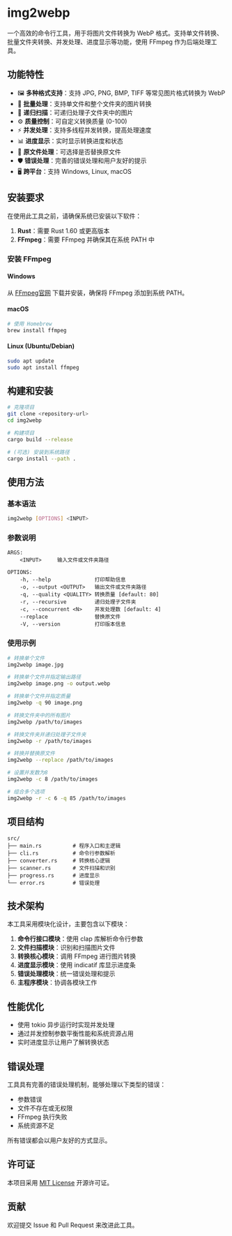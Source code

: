# img2webp

一个高效的命令行工具，用于将图片文件转换为 WebP 格式。支持单文件转换、批量文件夹转换、并发处理、进度显示等功能，使用 FFmpeg 作为后端处理工具。

## 功能特性

- 🖼️ **多种格式支持**：支持 JPG, PNG, BMP, TIFF 等常见图片格式转换为 WebP
- 📁 **批量处理**：支持单文件和整个文件夹的图片转换
- 🔁 **递归扫描**：可递归处理子文件夹中的图片
- ⚙️ **质量控制**：可自定义转换质量 (0-100)
- ⚡ **并发处理**：支持多线程并发转换，提高处理速度
- 📊 **进度显示**：实时显示转换进度和状态
- 🔄 **原文件处理**：可选择是否替换原文件
- 🛡️ **错误处理**：完善的错误处理和用户友好的提示
- 🖥️ **跨平台**：支持 Windows, Linux, macOS

## 安装要求

在使用此工具之前，请确保系统已安装以下软件：

1. **Rust**：需要 Rust 1.60 或更高版本
2. **FFmpeg**：需要 FFmpeg 并确保其在系统 PATH 中

### 安装 FFmpeg

#### Windows
从 [FFmpeg官网](https://ffmpeg.org/download.html) 下载并安装，确保将 FFmpeg 添加到系统 PATH。

#### macOS
```bash
# 使用 Homebrew
brew install ffmpeg
```

#### Linux (Ubuntu/Debian)
```bash
sudo apt update
sudo apt install ffmpeg
```

## 构建和安装

```bash
# 克隆项目
git clone <repository-url>
cd img2webp

# 构建项目
cargo build --release

# (可选) 安装到系统路径
cargo install --path .
```

## 使用方法

### 基本语法
```bash
img2webp [OPTIONS] <INPUT>
```

### 参数说明

```
ARGS:
    <INPUT>     输入文件或文件夹路径

OPTIONS:
    -h, --help              打印帮助信息
    -o, --output <OUTPUT>   输出文件或文件夹路径
    -q, --quality <QUALITY> 转换质量 [default: 80]
    -r, --recursive         递归处理子文件夹
    -c, --concurrent <N>    并发处理数 [default: 4]
    --replace               替换原文件
    -V, --version           打印版本信息
```

### 使用示例

```bash
# 转换单个文件
img2webp image.jpg

# 转换单个文件并指定输出路径
img2webp image.png -o output.webp

# 转换单个文件并指定质量
img2webp -q 90 image.png

# 转换文件夹中的所有图片
img2webp /path/to/images

# 转换文件夹并递归处理子文件夹
img2webp -r /path/to/images

# 转换并替换原文件
img2webp --replace /path/to/images

# 设置并发数为8
img2webp -c 8 /path/to/images

# 组合多个选项
img2webp -r -c 6 -q 85 /path/to/images
```

## 项目结构

```
src/
├── main.rs          # 程序入口和主逻辑
├── cli.rs           # 命令行参数解析
├── converter.rs     # 转换核心逻辑
├── scanner.rs       # 文件扫描和识别
├── progress.rs      # 进度显示
└── error.rs         # 错误处理
```

## 技术架构

本工具采用模块化设计，主要包含以下模块：

1. **命令行接口模块**：使用 clap 库解析命令行参数
2. **文件扫描模块**：识别和扫描图片文件
3. **转换核心模块**：调用 FFmpeg 进行图片转换
4. **进度显示模块**：使用 indicatif 库显示进度条
5. **错误处理模块**：统一错误处理和提示
6. **主程序模块**：协调各模块工作

## 性能优化

- 使用 tokio 异步运行时实现并发处理
- 通过并发控制参数平衡性能和系统资源占用
- 实时进度显示让用户了解转换状态

## 错误处理

工具具有完善的错误处理机制，能够处理以下类型的错误：

- 参数错误
- 文件不存在或无权限
- FFmpeg 执行失败
- 系统资源不足

所有错误都会以用户友好的方式显示。

## 许可证

本项目采用 [MIT License](LICENSE) 开源许可证。

## 贡献

欢迎提交 Issue 和 Pull Request 来改进此工具。